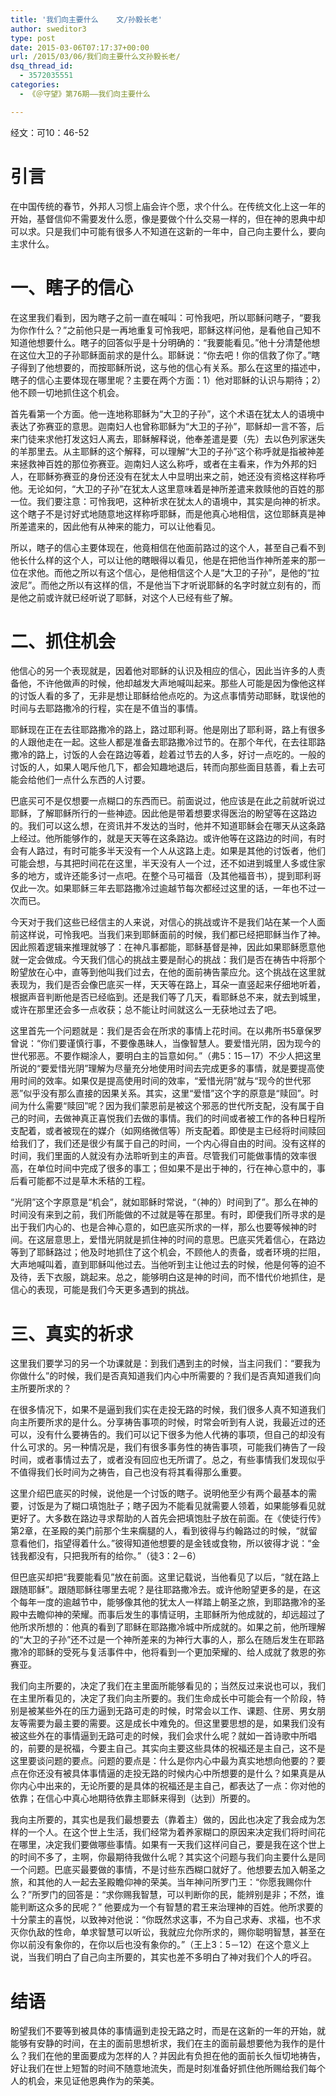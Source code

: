 ```yaml
---
title: '我们向主要什么    文/孙毅长老'
author: sweditor3
type: post
date: 2015-03-06T07:17:37+00:00
url: /2015/03/06/我们向主要什么文孙毅长老/
dsq_thread_id:
  - 3572035551
categories:
  - 《＠守望》第76期——我们向主要什么

---
```

经文：可10：46-52

# 引言

在中国传统的春节，外邦人习惯上庙会许个愿，求个什么。在传统文化上这一年的开始，基督信仰不需要发什么愿，像是要做个什么交易一样的，但在神的恩典中却可以求。只是我们中可能有很多人不知道在这新的一年中，自己向主要什么，要向主求什么。

# **一、瞎子的信心**

在这里我们看到，因为瞎子之前一直在喊叫：可怜我吧，所以耶稣问瞎子，“要我为你作什么？”之前他只是一再地重复可怜我吧，耶稣这样问他，是看他自己知不知道他想要什么。瞎子的回答似乎是十分明确的：“我要能看见。”他十分清楚他想在这位大卫的子孙耶稣面前求的是什么。耶稣说：“你去吧！你的信救了你了。”瞎子得到了他想要的，而按耶稣所说，这与他的信心有关系。那么在这里的描述中，瞎子的信心主要体现在哪里呢？主要在两个方面：1）他对耶稣的认识与期待；2）他不顾一切地抓住这个机会。

首先看第一个方面。他一连地称耶稣为“大卫的子孙”，这个术语在犹太人的语境中表达了弥赛亚的意思。迦南妇人也曾称耶稣为“大卫的子孙”，耶稣却一言不答，后来门徒来求他打发这妇人离去，耶稣解释说，他奉差遣是要（先）去以色列家迷失的羊那里去。从主耶稣的这个解释，可以理解“大卫的子孙”这个称呼就是指被神差来拯救神百姓的那位弥赛亚。迦南妇人这么称呼，或者在主看来，作为外邦的妇人，在耶稣弥赛亚的身份还没有在犹太人中显明出来之前，她还没有资格这样称呼他。无论如何，“大卫的子孙”在犹太人这里意味着是神所差遣来救赎他的百姓的那一位。我们要注意：可怜我吧，这种祈求在犹太人的语境中，其实是向神的祈求。这个瞎子不是讨好式地随意地这样称呼耶稣，而是他真心地相信，这位耶稣真是神所差遣来的，因此他有从神来的能力，可以让他看见。

所以，瞎子的信心主要体现在，他竟相信在他面前路过的这个人，甚至自己看不到他长什么样的这个人，可以让他的瞎眼得以看见，他是在把他当作神所差来的那一位在求他。而他之所以有这个信心，是他相信这个人是“大卫的子孙”，是他的“拉波尼”。而他之所以有这样的信，不是他当下才听说耶稣的名字时就立刻有的，而是他之前或许就已经听说了耶稣，对这个人已经有些了解。

# 二、抓住机会

他信心的另一个表现就是，因着他对耶稣的认识及相应的信心，因此当许多的人责备他，不许他做声的时候，他却越发大声地喊叫起来。那些人可能是因为像他这样的讨饭人看的多了，无非是想让耶稣给他点吃的。为这点事情劳动耶稣，耽误他的时间与去耶路撒冷的行程，实在是不值当的事情。

耶稣现在正在去往耶路撒冷的路上，路过耶利哥。他是刚出了耶利哥，路上有很多的人跟他走在一起。这些人都是准备去耶路撒冷过节的。在那个年代，在去往耶路撒冷的路上，讨饭的人会在路边等着，趁着过节去的人多，好讨一点吃的。一般的讨饭的人，如果人喝斥他几下，都会知趣地退后，转而向那些面目慈善，看上去可能会给他们一点什么东西的人讨要。

巴底买可不是仅想要一点糊口的东西而已。前面说过，他应该是在此之前就听说过耶稣，了解耶稣所行的一些神迹。因此他是带着想要求得医治的盼望等在这路边的。我们可以这么想，在资讯并不发达的当时，他并不知道耶稣会在哪天从这条路上经过。他所能够作的，就是天天等在这条路边。或许他等在这路边的时间，有时会有人路过，有时可能多半天没有一个人从这路上走。如果是其他的讨饭者，他们可能会想，与其把时间花在这里，半天没有人一个过，还不如进到城里人多或住家多的地方，或许还能多讨一点吧。在整个马可福音（及其他福音书），提到耶利哥仅此一次。如果耶稣三年去耶路撒冷过逾越节每次都经过这里的话，一年也不过一次而已。

今天对于我们这些已经信主的人来说，对信心的挑战或许不是我们站在某一个人面前这样说，可怜我吧。当我们来到耶稣面前的时候，我们都已经把耶稣当作了神。因此照着逻辑来推理就够了：在神凡事都能，耶稣基督是神，因此如果耶稣愿意他就一定会做成。今天我们信心的挑战主要是耐心的挑战：我们是否在祷告中将那个盼望放在心中，直等到他叫我们过去，在他的面前祷告蒙应允。这个挑战在这里就表现为，我们是否会像巴底买一样，天天等在路上，耳朵一直竖起来仔细地听着，根据声音判断他是否已经临到。还是我们等了几天，看耶稣总不来，就去到城里，或许在那里还会多一点收获；总不能让时间就这么一无获地过去了吧。

这里首先一个问题就是：我们是否会在所求的事情上花时间。在以弗所书5章保罗曾说：“你们要谨慎行事，不要像愚昧人，当像智慧人。要爱惜光阴，因为现今的世代邪恶。不要作糊涂人，要明白主的旨意如何。”（弗5：15－17）不少人把这里所说的“要爱惜光阴”理解为尽量充分地使用时间去完成更多的事情，就是要提高使用时间的效率。如果仅是提高使用时间的效率，“爱惜光阴”就与“现今的世代邪恶”似乎没有那么直接的因果关系。其实，这里“爱惜”这个字的原意是“赎回”。时间为什么需要“赎回”呢？因为我们蒙恩前是被这个邪恶的世代所支配，没有属于自己的时间，去做神真正喜悦我们去做的事情。我们的时间或者被工作的各种日程所支配着，或者被现在的媒介（如网络微信等）所支配着。即使是主已经将时间赎回给我们了，我们还是很少有属于自己的时间，一个内心得自由的时间。没有这样的时间，我们里面的人就没有办法聆听到主的声音。尽管我们可能做事情的效率很高，在单位时间中完成了很多的事工；但如果不是出于神的，行在神心意中的，事后看可能都不过是草木禾秸的工程。

“光阴”这个字原意是“机会”，就如耶稣时常说，“（神的）时间到了”。那么在神的时间没有来到之前，我们所能做的不过就是等在那里。有时，即便我们所寻求的是出于我们内心的、也是合神心意的，如巴底买所求的一样，那么也要等候神的时间。在这层意思上，爱惜光阴就是抓住神的时间的意思。巴底买凭着信心，在路边等到了耶稣路过；他及时地抓住了这个机会，不顾他人的责备，或者环境的拦阻，大声地喊叫着，直到耶稣叫他过去。当他听到主让他过去的时候，他是何等的迫不及待，丢下衣服，跳起来。总之，能够明白这是神的时间，而不惜代价地抓住，是信心的表现，可能是我们今天更多遇到的挑战。

# 三、真实的祈求

这里我们要学习的另一个功课就是：到我们遇到主的时候，当主问我们：“要我为你做什么”的时候，我们是否真知道我们内心中所需要的？我们是否真知道我们向主所要所求的？

在很多情况下，如果不是逼到我们实在走投无路的时候，我们很多人真不知道我们向主所要所求的是什么。分享祷告事项的时候，时常会听到有人说，我最近过的还可以，没有什么要祷告的。我们可以记下很多为他人代祷的事项，但自己的却没有什么可求的。另一种情况是，我们有很多事务性的祷告事项，可能我们祷告了一段时间，或者事情过去了，或者没有回应也无所谓了。总之，有些事情我们发现似乎不值得我们长时间为之祷告，自己也没有将其看得那么重要。

这里介绍巴底买的时候，说他是一个讨饭的瞎子。说明他至少有两个最基本的需要，讨饭是为了糊口填饱肚子；瞎子因为不能看见就需要人领着，如果能够看见就更好了。大多数在路边寻求帮助的人首先会把填饱肚子放在前面。在《使徒行传》第2章，在圣殿的美门前那个生来瘸腿的人，看到彼得与约翰路过的时候，“就留意看他们，指望得着什么。”彼得知道他想要的是金钱或食物，所以彼得才说：“金钱我都没有，只把我所有的给你。”（徒3：2－6）

但巴底买却把“我要能看见”放在前面。这里记载说，当他看见了以后，“就在路上跟随耶稣”。跟随耶稣往哪里去呢？是往耶路撒冷去。或许他盼望更多的是，在这个每年一度的逾越节中，能够像其他的犹太人一样踏上朝圣之旅，到耶路撒冷的圣殿中去瞻仰神的荣耀。而事后发生的事情证明，主耶稣所为他成就的，却远超过了他所求所想的：他真的看到了耶稣在耶路撒冷城中所成就的。如果之前，他所理解的“大卫的子孙”还不过是一个神所差来的为神行大事的人，那么在随后发生在耶路撒冷的耶稣的受死与复活事件中，他将看到一个更加荣耀的、给人成就了救恩的弥赛亚。

我们向主所要的，决定了我们在主里面所能够看见的；当然反过来说也可以，我们在主里所看见的，决定了我们向主所要的。我们生命成长中可能会有一个阶段，特别是被某些外在的压力逼到无路可走的时候，时常会以工作、课题、住房、男女朋友等需要为最主要的需要。这是成长中难免的。但这里要思想的是，如果我们没有被这些外在的事情逼到无路可走的时候，我们会求什么呢？就如一首诗歌中所唱的，前要的是祝福，今要主自己。其实向主要这些具体的祝福还是主自己，这不是这里要谈问题的要点。问题的要点是：什么是你内心中最为真实地想向他要的？要点在你还没有被具体事情逼的走投无路的时候内心中所想要的是什么？如果真是从你内心中出来的，无论所要的是具体的祝福还是主自己，都表达了一点：你对他的依靠；在信心中真心地期待依靠主耶稣来得到（达到）所要的。

我向主所要的，其实也是我们最想要去（靠着主）做的，因此也决定了我会成为怎样的一个人。在这个世上生活，我们经常为着养家糊口的原因来决定我们将时间花在哪里，决定我们要做哪些事情。如果有一天我们这样问自己，要是我在这个世上的时间不多了，主啊，你最期待我做什么呢？其实这个问题与我们向主要什么是同一个问题。巴底买最要做的事情，不是讨些东西糊口就好了。他想要去加入朝圣之旅，和其他的人一起去圣殿瞻仰神的荣美。当年神问所罗门王：“你愿我赐你什么？”所罗门的回答是：“求你赐我智慧，可以判断你的民，能辨别是非；不然，谁能判断这众多的民呢？” 他要成为一个有智慧的君王来治理神的百姓。他所求要的十分蒙主的喜悦，以致神对他说：“你既然求这事，不为自己求寿、求福，也不求灭你仇敌的性命，单求智慧可以听讼，我就应允你所求的，赐你聪明智慧，甚至在你以前没有象你的，在你以后也没有象你的。”（王上3：5－12）在这个意义上说，当我们明白了自己向主所要的，其实也差不多明白了神对我们个人的呼召。

# 结语

盼望我们不要等到被具体的事情逼到走投无路之时，而是在这新的一年的开始，就能够有安静的时间，在主的面前思想祈求，我们在主的面前最想要他为我作的是什么？我们在他的里面要成为怎样的人？并因此有负担在他的面前长久恒切地祷告，好让我们在世上短暂的时间不随意地流失，而是时刻准备好抓住他所赐给我们每个人的机会，来见证他恩典作为的荣美。